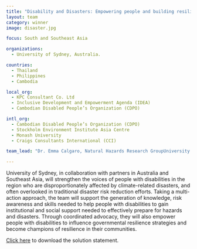```yaml
---
title: "Disability and Disasters: Empowering people and building resilience to risk"
layout: team
category: winner
image: disaster.jpg

focus: South and Southeast Asia

organizations:
  - University of Sydney, Australia.

countries: 
  - Thailand
  - Philippines
  - Cambodia

local_org: 
  - KPC Consultant Co. Ltd
  - Inclusive Development and Empowerment Agenda (IDEA)
  - Cambodian Disabled People’s Organization (CDPO)

intl_org:
  - Cambodian Disabled People’s Organization (CDPO)
  - Stockholm Environment Institute Asia Centre
  - Monash University
  - Craigs Consultants International (CCI)

team_lead: "Dr. Emma Calgaro, Natural Hazards Research GroupUniversity of Sydney, Australia"

---
```


University of Sydney, in collaboration with partners in Australia and Southeast Asia, will strengthen the voices of people with disabilities in the region who are disproportionately affected by climate-related disasters, and often overlooked in traditional disaster risk reduction efforts. Taking a multi-action approach, the team will support the generation of knowledge, risk awareness and skills needed to help people with disabilities to gain institutional and social support needed to effectively prepare for hazards and disasters. Through coordinated advocacy, they will also empower people with disabilities to influence governmental resilience strategies and become champions of resilience in their communities.

[Click here](../../assets/downloads/solution-statements/UniversityofSydney-Solution-Statement.pdf) to download the solution statement.